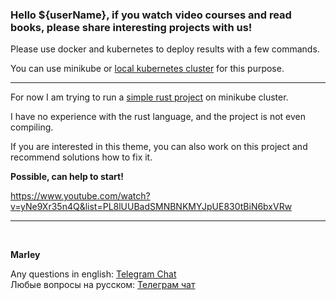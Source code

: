 ### Hello ${userName}, if you watch video courses and read books, please share interesting projects with us!

Please use docker and kubernetes to deploy results with a few commands.

You can use minikube or <a href="https://github.com/webmakaka/vagrant-kubernetes-3-node-cluster-centos7">local kubernetes cluster</a> for this purpose.

---

For now I am trying to run a <a href="https://github.com/webmakaka/k8s-rust-skaffold-demo">simple rust project</a> on minikube cluster.

I have no experience with the rust language, and the project is not even compiling. 

If you are interested in this theme, you can also work on this project and recommend solutions how to fix it. 


**Possible, can help to start!**

https://www.youtube.com/watch?v=yNe9Xr35n4Q&list=PL8lUUBadSMNBNKMYJpUE830tBiN6bxVRw

---

<br/>

**Marley**

Any questions in english: <a href="https://jsdev.org/chat/">Telegram Chat</a>  
Любые вопросы на русском: <a href="https://jsdev.ru/chat/">Телеграм чат</a>

 
